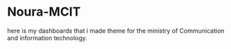 # Noura-MCIT
here is my dashboards that i made theme for the ministry of Communication and information technology.
